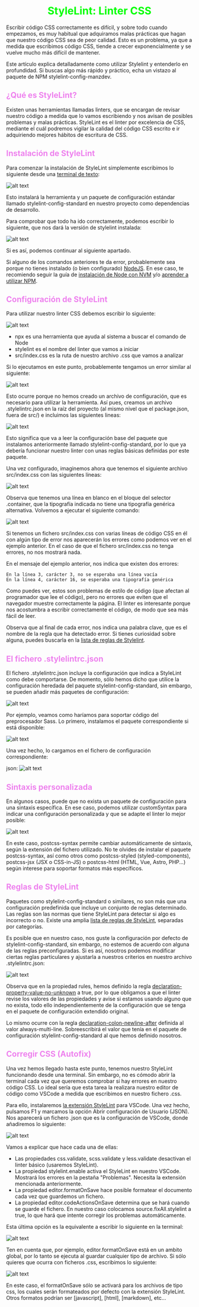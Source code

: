 # <span style="color:lime"><center>StyleLint: Linter CSS</center></span>

Escribir código CSS correctamente es difícil, y sobre todo cuando empezamos, es muy habitual que adquiramos malas prácticas que hagan que nuestro código CSS sea de peor calidad. Esto es un problema, ya que a medida que escribimos código CSS, tiende a crecer exponencialmente y se vuelve mucho más difícil de mantener.

Este artículo explica detalladamente como utilizar Stylelint y entenderlo en profundidad. Si buscas algo más rápido y práctico, echa un vistazo al paquete de NPM stylelint-config-manzdev.

## <span style="color:violet">¿Qué es StyleLint?</span>
Existen unas herramientas llamadas linters, que se encargan de revisar nuestro código a medida que lo vamos escribiendo y nos avisan de posibles problemas y malas prácticas. StyleLint es el linter por excelencia de CSS, mediante el cuál podremos vigilar la calidad del código CSS escrito e ir adquiriendo mejores hábitos de escritura de CSS.

## <span style="color:violet">Instalación de StyleLint</span>
Para comenzar la instalación de StyleLint simplemente escribimos lo siguiente desde una [terminal de texto](https://terminaldelinux.com/terminal/):

![alt text](./imagenes-stylelint/image.png)

Esto instalará la herramienta y un paquete de configuración estándar llamado stylelint-config-standard en nuestro proyecto como dependencias de desarrollo.

Para comprobar que todo ha ido correctamente, podemos escribir lo siguiente, que nos dará la versión de stylelint instalada:

![alt text](./imagenes-stylelint/image-1.png)

Si es así, podemos continuar al siguiente apartado.

Si alguno de los comandos anteriores te da error, probablemente sea porque no tienes instalado (o bien configurado) [NodeJS](https://nodejs.org/en/). En ese caso, te recomiendo seguir la guía de [instalación de Node con NVM](https://lenguajejs.com/npm/introduccion/instalacion-node-con-nvm/) y/o [aprender a utilizar NPM](https://lenguajejs.com/npm/administracion/crear-nuevo-proyecto/).

## <span style="color:violet">Configuración de StyleLint</span>
Para utilizar nuestro linter CSS debemos escribir lo siguiente:

![alt text](./imagenes-stylelint/image-2.png)


   - npx es una herramienta que ayuda al sistema a buscar el comando de Node
   - stylelint es el nombre del linter que vamos a iniciar
   - src/index.css es la ruta de nuestro archivo .css que vamos a analizar

Si lo ejecutamos en este punto, probablemente tengamos un error similar al siguiente:

![alt text](./imagenes-stylelint/image-3.png)

Esto ocurre porque no hemos creado un archivo de configuración, que es necesario para utilizar la herramienta. Así pues, creamos un archivo .stylelintrc.json en la raíz del proyecto (al mismo nivel que el package.json, fuera de src/) e incluimos las siguientes lineas:

![alt text](./imagenes-stylelint/image-4.png)

Esto significa que va a leer la configuración base del paquete que instalamos anteriormente llamado stylelint-config-standard, por lo que ya debería funcionar nuestro linter con unas reglas básicas definidas por este paquete.

Una vez configurado, imaginemos ahora que tenemos el siguiente archivo src/index.css con las siguientes líneas:

![alt text](./imagenes-stylelint/image-5.png)

Observa que tenemos una línea en blanco en el bloque del selector .container, que la tipografía indicada no tiene una tipografía genérica alternativa. Volvemos a ejecutar el siguiente comando:

![alt text](./imagenes-stylelint/image-6.png)

Si tenemos un fichero src/index.css con varias líneas de código CSS en él con algún tipo de error nos aparecerán los errores como podemos ver en el ejemplo anterior. En el caso de que el fichero src/index.css no tenga errores, no nos mostrará nada.

En el mensaje del ejemplo anterior, nos indica que existen dos errores:

    En la línea 3, carácter 3, no se esperaba una línea vacía
    En la línea 4, carácter 16, se esperaba una tipografía genérica

Como puedes ver, estos son problemas de estilo de código (que afectan al programador que lee el código), pero no errores que eviten que el navegador muestre correctamente la página. El linter es interesante porque nos acostumbra a escribir correctamente el código, de modo que sea más fácil de leer.

Observa que al final de cada error, nos indica una palabra clave, que es el nombre de la regla que ha detectado error. Si tienes curiosidad sobre alguna, puedes buscarla en la [lista de reglas de Stylelint](https://stylelint.io/user-guide/rules/).

## <span style="color:violet">El fichero .stylelintrc.json</span>
El fichero .stylelintrc.json incluye la configuración que indica a StyleLint como debe comportarse. De momento, sólo hemos dicho que utilice la configuración heredada del paquete stylelint-config-standard, sin embargo, se pueden añadir más paquetes de configuración:

![alt text](./imagenes-stylelint/image-7.png)

Por ejemplo, veamos como haríamos para soportar código del preprocesador Sass. Lo primero, instalamos el paquete correspondiente si está disponible:

![alt text](./imagenes-stylelint/image-8.png)

Una vez hecho, lo cargamos en el fichero de configuración correspondiente:

json:
![alt text](./imagenes-stylelint/image-9.png)

## <span style="color:violet">Sintaxis personalizada</span>
En algunos casos, puede que no exista un paquete de configuración para una sintaxis específica. En ese caso, podemos utilizar customSyntax para indicar una configuración personalizada y que se adapte el linter lo mejor posible:

![alt text](./imagenes-stylelint/image-10.png)

En este caso, postcss-syntax permite cambiar automáticamente de sintaxis, según la extensión del fichero utilizado. No te olvides de instalar el paquete postcss-syntax, así como otros como postcss-styled (styled-components), postcss-jsx (JSX o CSS-in-JS) o postcss-html (HTML, Vue, Astro, PHP...) según interese para soportar formatos más específicos.

## <span style="color:violet">Reglas de StyleLint</span>
Paquetes como stylelint-config-standard o similares, no son más que una configuración predefinida que incluye un conjunto de reglas determinado. Las reglas son las normas que tiene StyleLint para detectar si algo es incorrecto o no. Existe una amplia [lista de reglas de StyleLint](https://stylelint.io/user-guide/rules/), separadas por categorías.

Es posible que en nuestro caso, nos guste la configuración por defecto de stylelint-config-standard, sin embargo, no estemos de acuerdo con alguna de las reglas preconfiguradas. Si es así, nosotros podemos modificar ciertas reglas particulares y ajustarla a nuestros criterios en nuestro archivo .stylelintrc.json:

![alt text](./imagenes-stylelint/image-11.png)

Observa que en la propiedad rules, hemos definido la regla [declaration-property-value-no-unknown](https://stylelint.io/user-guide/rules/declaration-property-value-no-unknown/) a true, por lo que obligamos a que el linter revise los valores de las propiedades y avise si estamos usando alguno que no exista, todo ello independientemente de la configuración que se tenga en el paquete de configuración extendido original.

Lo mismo ocurre con la regla [declaration-colon-newline-after](https://github.com/stylelint-stylistic/stylelint-stylistic) definida al valor always-multi-line. Sobreescribirá el valor que tenía en el paquete de configuración stylelint-config-standard al que hemos definido nosotros.

## <span style="color:violet">Corregir CSS (Autofix)</span>
Una vez hemos llegado hasta este punto, tenemos nuestro StyleLint funcionando desde una terminal. Sin embargo, no es cómodo abrir la terminal cada vez que queremos comprobar si hay errores en nuestro código CSS. Lo ideal sería que esta tarea la realizara nuestro editor de código como VSCode a medida que escribimos en nuestro fichero .css.

Para ello, instalaremos [la extensión StyleLint](https://marketplace.visualstudio.com/items?itemName=stylelint.vscode-stylelint) para VSCode. Una vez hecho, pulsamos F1 y marcamos la opción Abrir configuración de Usuario (JSON). Nos aparecerá un fichero .json que es la configuración de VSCode, donde añadiremos lo siguiente:

![alt text](./imagenes-stylelint/image-12.png)

Vamos a explicar que hace cada una de ellas:

   - Las propiedades css.validate, scss.validate y less.validate desactivan el linter básico (usaremos StyleLint).
   - La propiedad stylelint.enable activa el StyleLint en nuestro VSCode. Mostrará los errores en la pestaña "Problemas". Necesita la extensión mencionada anteriormente.
   - La propiedad editor.formatOnSave hace posible formatear el documento cada vez que guardemos un fichero.
   - La propiedad editor.codeActionsOnSave determina que se hará cuando se guarde el fichero. En nuestro caso colocamos source.fixAll.stylelint a true, lo que hará que intente corregir los problemas automáticamente.

Esta última opción es la equivalente a escribir lo siguiente en la terminal:

![alt text](./imagenes-stylelint/image-13.png)

Ten en cuenta que, por ejemplo, editor.formatOnSave está en un ambito global, por lo tanto se ejecuta al guardar cualquier tipo de archivo. Si sólo quieres que ocurra con ficheros .css, escribimos lo siguiente:

![alt text](./imagenes-stylelint/image-14.png)

En este caso, el formatOnSave sólo se activará para los archivos de tipo css, los cuales serán formateados por defecto con la extensión StyleLint. Otros formatos podrían ser [javascript], [html], [markdown], etc...